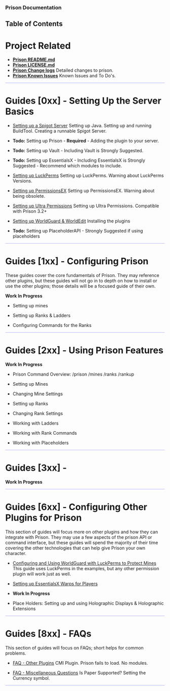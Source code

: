 
### Prison Documentation 
## Table of Contents

# Project Related

* **[Prison README.md](../README.md)**
* **[Prison LICENSE.md](../LICENSE.md)**
* **[Prison Change logs](../changelog_v3.2.x.md)** Detailed changes to prison.
* **[Prison Known Issues](../knownissues_v3.2.x.md)** Known Issues and To Do's.

<hr style="height:1px; border:none; color:#aaf; background-color:#aaf;">


# Guides [0xx] - Setting Up the Server Basics


* [Setting up a Spigot Server](prison_docs_010_setting_up_a_spigot_server.md)
	Setting up Java. Setting up and running BuildTool. Creating a runnable Spigot Server.


* **Todo:** Setting up Prison - **Required** - 
    Adding the plugin to your server.


* **Todo:** Setting up Vault - 
    Including Vault is Strongly Suggested.


* **Todo:** Setting up EssentialsX - 
    Including EssentialsX is Strongly Suggested - Recommend which modules to include.


* [Setting up LuckPerms](prison_docs_020_setting_up_luckperms.md)
    Setting up LuckPerms. Warning about LuckPerms Versions.

* [Setting up PermissionsEX](prison_docs_022_setting_up_PermissionsEX.md)
    Setting up PermissionsEX. Warning about being obsolete.

* [Setting up Ultra Permissions](prison_docs_024_setting_up_Ultra_Permissions.md)
    Setting up Ultra Permissions. Compatible with Prison 3.2+


* [Setting up WorldGuard & WorldEdit](prison_docs_026_setting_up_worldguard_worldedit.md)
    Installing the plugins


* **Todo:** Setting up PlaceholderAPI - Strongly Suggested if using placeholders

<hr style="height:1px; border:none; color:#aaf; background-color:#aaf;">


# Guides [1xx] - Configuring Prison

These guides cover the core fundamentals of Prison.  They may reference other plugins, but these guides will not go in to depth on how to install or use the other plugins; those details will be a focused guide of their own. 
 
**Work In Progress**

* Setting up mines

* Setting up Ranks & Ladders

* Configuring Commands for the Ranks


<hr style="height:1px; border:none; color:#aaf; background-color:#aaf;">



# Guides [2xx] - Using Prison Features

**Work In Progress**


* Prison Command Overview: /prison /mines /ranks /rankup

* Setting up Mines


* Changing Mine Settings


* Setting up Ranks

* Changing Rank Settings


* Working with Ladders


* Working with Rank Commands


* Working with Placeholders



<hr style="height:1px; border:none; color:#aaf; background-color:#aaf;">


# Guides [3xx] - 

**Work In Progress**



<hr style="height:1px; border:none; color:#aaf; background-color:#aaf;">



# Guides [6xx] - Configuring Other Plugins for Prison

This section of guides will focus more on other plugins and how they can integrate with Prison.  They may use a few aspects of the prison API or command interface, but these guides will spend the majority of their time covering the other technologies that can help give Prison your own character.


* [Configuring and Using WorldGuard with LuckPerms to Protect Mines](prison_docs_626_configuring_worldguard_regions.md) 
    This guide uses LuckPerms in the examples, but any other permission plugin will work just as well.

* [Setting up EssentialsX Warps for Players](prison_docs_630_configuring_warps.md)



* **Work In Progress**


* Place Holders: Setting up and using Holographic Displays & Holographic Extensions








<hr style="height:1px; border:none; color:#aaf; background-color:#aaf;">



# Guides [8xx] - FAQs

This section of guides will focus on FAQs; short helps for common problems.  


* [FAQ - Other Plugins](prison_docs_810_faq_other_plugins.md) 
	CMI Plugin. Prison fails to load. No modules.


* [FAQ - Miscellaneous Questions](prison_docs_880_faq_misc_01.md)
	Is Paper Supported? Setting the Currency symbol.

<hr style="height:1px; border:none; color:#aaf; background-color:#aaf;">
